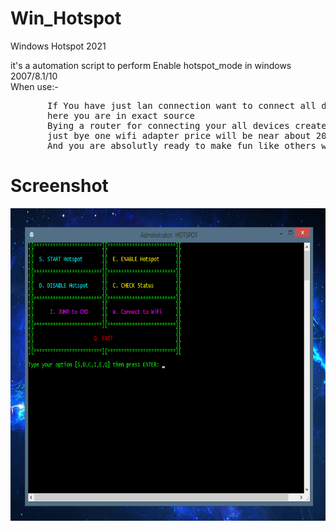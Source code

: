 # Win_Hotspot
Windows Hotspot 2021

<!---
soms-bucket/soms-bucket is a ? special ? repository because its `README.md` (this file) appears on your GitHub profile.
You can click the Preview link to take a look at your changes.
--->
it's a automation script to perform Enable hotspot_mode in windows 2007/8.1/10 <br>
When use:- <br>
<pre>
       If You have just lan connection want to connect all device in same network!!
       here you are in exact source
       Bying a router for connecting your all devices create a issue
       just bye one wifi adapter price will be near about 200/-
       And you are absolutly ready to make fun like others who uses router
</pre>    
# Screenshot
<img align="center" src="https://raw.githubusercontent.com/soms-bucket/Win_Hotspot/main/ico/Screen_shot.png" alt="screenshot.png" height="500" weight="600">
